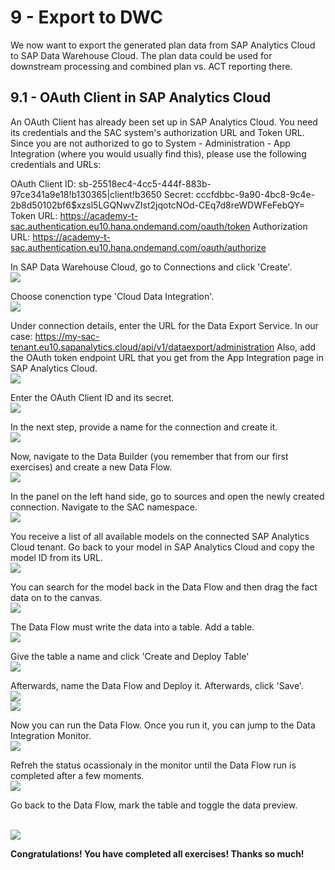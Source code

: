 # 9 - Export to DWC
We now want to export the generated plan data from SAP Analytics Cloud to SAP Data Warehouse Cloud. The plan data could be used for downstream processing and combined plan vs. ACT reporting there. 

## 9.1 - OAuth Client in SAP Analytics Cloud
An OAuth Client has already been set up in SAP Analytics Cloud. You need its credentials and the SAC system's authorization URL and Token URL. Since you are not authorized to go to System - Administration - App Integration (where you would usually find this), please use the following credentials and URLs:

OAuth Client ID: sb-25518ec4-4cc5-444f-883b-97ce341a9e18!b130365|client!b3650
Secret: cccfdbbc-9a90-4bc8-9c4e-2b8d50102bf6$xzsl5LGQNwvZIst2jqotcNOd-CEq7d8reWDWFeFebQY=
Token URL: https://academy-t-sac.authentication.eu10.hana.ondemand.com/oauth/token
Authorization URL: https://academy-t-sac.authentication.eu10.hana.ondemand.com/oauth/authorize

In SAP Data Warehouse Cloud, go to Connections and click 'Create'.
<br>![](/exercises/9_Export_to_DWC/images/8_4.png)

Choose conenction type 'Cloud Data Integration'.
<br>![](/exercises/9_Export_to_DWC/images/8_5.png)

Under connection details, enter the URL for the Data Export Service. In our case: https://my-sac-tenant.eu10.sapanalytics.cloud/api/v1/dataexport/administration
Also, add the OAuth token endpoint URL that you get from the App Integration page in SAP Analytics Cloud.
<br>![](/exercises/9_Export_to_DWC/images/8_6.png)

Enter the OAuth Client ID and its secret.
<br>![](/exercises/9_Export_to_DWC/images/8_7.png)

In the next step, provide a name for the connection and create it. 
<br>![](/exercises/9_Export_to_DWC/images/8_8.png)

Now, navigate to the Data Builder (you remember that from our first exercises) and create a new Data Flow.
<br>![](/exercises/9_Export_to_DWC/images/8_9.png)

In the panel on the left hand side, go to sources and open the newly created connection. Navigate to the SAC namespace.
<br>![](/exercises/9_Export_to_DWC/images/8_10.png)

You receive a list of all available models on the connected SAP Analytics Cloud tenant. Go back to your model in SAP Analytics Cloud and copy the model ID from its URL.
<br>![](/exercises/9_Export_to_DWC/images/8_11.png)

You can search for the model back in the Data Flow and then drag the fact data on to the canvas.
<br>![](/exercises/9_Export_to_DWC/images/8_12.png)

The Data Flow must write the data into a table. Add a table.
<br>![](/exercises/9_Export_to_DWC/images/8_13.png)

Give the table a name and click 'Create and Deploy Table'
<br>![](/exercises/9_Export_to_DWC/images/8_14.png)

Afterwards, name the Data Flow and Deploy it. Afterwards, click 'Save'.
<br>![](/exercises/9_Export_to_DWC/images/8_15.png)
<br>![](/exercises/9_Export_to_DWC/images/8_16.png)

Now you can run the Data Flow. Once you run it, you can jump to the Data Integration Monitor.
<br>![](/exercises/9_Export_to_DWC/images/8_17.png)

Refreh the status ocassionaly in the monitor until the Data Flow run is completed after a few moments.
<br>![](/exercises/9_Export_to_DWC/images/8_18.png)

Go back to the Data Flow, mark the table and toggle the data preview.

<br>![](/exercises/9_Export_to_DWC/images/8_19.png)

**Congratulations! You have completed all exercises! Thanks so much!**

